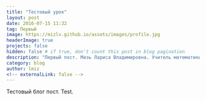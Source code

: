 ```yaml
---
title: "Тестовый урок"
layout: post
date: 2016-07-15 11:32
tag: Первый
image: https://mizlv.github.io/assets/images/profile.jpg
headerImage: true
projects: false
hidden: false # if true, don't count this post in blog pagination
description: "Первый пост. Мизь Лариса Владимировна. Учитель математики высшей категории."
category: blog
author: lmiz
<!-- externalLink: false -->
---
```


Тестовый блог пост.
Test.
